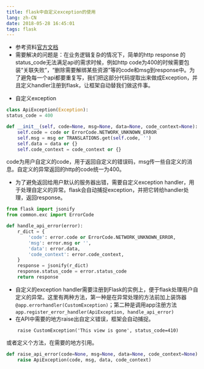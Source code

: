 ```yaml
---
title: flask中自定义exception的使用
lang: zh-CN
date: 2018-05-28 16:45:01
tags: flask
---
```


- 参考资料[官方文档](http://flask.pocoo.org/docs/1.0/patterns/apierrors/)
- 需要解决的问题是：在业务逻辑复杂的情况下，简单的http response 的status_code无法满足api的需求时候，例如http code为400的时候需要包装“关联失败”，“删除需要解绑某些资源”等的code和msg到response中。为了避免每一个api都要重复写，我们把这部分代码提取出来做成Exception，并且定义handler注册到flask，让框架自动替我们做这件事。
<!--more-->
- 自定义exception
```python
class ApiException(Exception):
status_code = 400

def __init__(self, code=None, msg=None, data=None, code_context=None):
	self.code = code or ErrorCode.NETWORK_UNKNOWN_ERROR
	self.msg = msg or TRANSLATIONS.get(self.code, '')
	self.data = data or {}
	self.code_context = code_context or {}
```
code为用户自定义的code，用于返回自定义的错误码，msg传一些自定义的消息。自定义的异常返回的http的code统一为400。
- 为了避免返回给用户默认的服务器出错，需要自定义exception handler，用于处理自定义的异常。flask会自动捕捉exception，并把它转给handler处理，返回response。
```python
from flask import jsonify
from common.exc import ErrorCode

def handle_api_error(error):
	r_dict = {
		'code': error.code or ErrorCode.NETWORK_UNKNOWN_ERROR,
		'msg': error.msg or '',
		'data': error.data,
		'code_context': error.code_context,
	}
	response = jsonify(r_dict)
	response.status_code = error.status_code
	return response
```
- 自定义的exception handler需要注册到Flask的实例上，便于flask处理用户自定义的异常。这里有两种方法，第一种是在异常处理的方法前加上装饰器` @app.errorhandler(CustomException) `；第二种是调用app注册方法`app.register_error_handler(ApiException, handle_api_error)`
-  在API中需要的地方raise出自定义错误，框架会自动捕捉。
``` 
	raise CustomException('This view is gone', status_code=410)
```
或者定义个方法，在需要的地方引用。
```python
def raise_api_error(code=None, msg=None, data=None, code_context=None):
	raise ApiException(code, msg, data, code_context)
```


